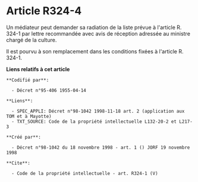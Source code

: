 # Article R324-4

Un médiateur peut demander sa radiation de la liste prévue à l'article R. 324-1 par lettre recommandée avec avis de réception
adressée au ministre chargé de la culture. 

Il est pourvu à son remplacement dans les conditions fixées à l'article R. 324-1.

**Liens relatifs à cet article**

	**Codifié par**:

	  - Décret n°95-406 1955-04-14

	**Liens**:

	  - SPEC_APPLI: Décret n°98-1042 1998-11-18 art. 2 (application aux TOM et à Mayotte)
	  - TXT_SOURCE: Code de la propriété intellectuelle L132-20-2 et L217-3

	**Créé par**:

	  - Décret n°98-1042 du 18 novembre 1998 - art. 1 () JORF 19 novembre 1998

	**Cite**:

	  - Code de la propriété intellectuelle - art. R324-1 (V)
